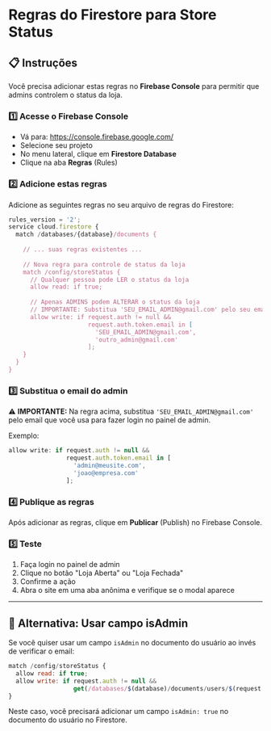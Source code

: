 # Regras do Firestore para Store Status

## 📋 Instruções

Você precisa adicionar estas regras no **Firebase Console** para permitir que admins controlem o status da loja.

### 1️⃣ Acesse o Firebase Console
- Vá para: https://console.firebase.google.com/
- Selecione seu projeto
- No menu lateral, clique em **Firestore Database**
- Clique na aba **Regras** (Rules)

### 2️⃣ Adicione estas regras

Adicione as seguintes regras no seu arquivo de regras do Firestore:

```javascript
rules_version = '2';
service cloud.firestore {
  match /databases/{database}/documents {
    
    // ... suas regras existentes ...
    
    // Nova regra para controle de status da loja
    match /config/storeStatus {
      // Qualquer pessoa pode LER o status da loja
      allow read: if true;
      
      // Apenas ADMINS podem ALTERAR o status da loja
      // IMPORTANTE: Substitua 'SEU_EMAIL_ADMIN@gmail.com' pelo seu email de admin
      allow write: if request.auth != null && 
                      request.auth.token.email in [
                        'SEU_EMAIL_ADMIN@gmail.com',
                        'outro_admin@gmail.com'
                      ];
    }
  }
}
```

### 3️⃣ Substitua o email do admin

⚠️ **IMPORTANTE:** Na regra acima, substitua `'SEU_EMAIL_ADMIN@gmail.com'` pelo email que você usa para fazer login no painel de admin.

Exemplo:
```javascript
allow write: if request.auth != null && 
                request.auth.token.email in [
                  'admin@meusite.com',
                  'joao@empresa.com'
                ];
```

### 4️⃣ Publique as regras

Após adicionar as regras, clique em **Publicar** (Publish) no Firebase Console.

### 5️⃣ Teste

1. Faça login no painel de admin
2. Clique no botão "Loja Aberta" ou "Loja Fechada"
3. Confirme a ação
4. Abra o site em uma aba anônima e verifique se o modal aparece

---

## 🔧 Alternativa: Usar campo isAdmin

Se você quiser usar um campo `isAdmin` no documento do usuário ao invés de verificar o email:

```javascript
match /config/storeStatus {
  allow read: if true;
  allow write: if request.auth != null && 
                  get(/databases/$(database)/documents/users/$(request.auth.uid)).data.isAdmin == true;
}
```

Neste caso, você precisará adicionar um campo `isAdmin: true` no documento do usuário no Firestore.




